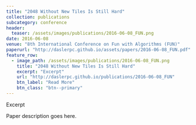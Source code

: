 ```yaml
---
title: "2048 Without New Tiles Is Still Hard"
collection: publications
subcategory: conference
header: 
  teaser: /assets/images/publications/2016-06-08_FUN.png
date: 2016-06-08
venue: "8th International Conference on Fun with Algorithms (FUN)"
paperurl: "http://daslerpc.github.io/assets/papers/2016-06-08_FUN.pdf"
feature_row: 
  - image_path: /assets/images/publications/2016-06-08_FUN.png
    title: "2048 Without New Tiles Is Still Hard"
    excerpt: "Excerpt"
    url: "http://daslerpc.github.io/publications/2016-06-08_FUN"
    btn_label: "Read More"
    btn_class: "btn--primary"
---
```


Excerpt

Paper description goes here.